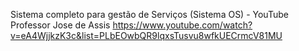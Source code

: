 Sistema completo para gestão de Serviços (Sistema OS) - YouTube 
Professor Jose de Assis
https://www.youtube.com/watch?v=eA4WjjkzK3c&list=PLbEOwbQR9lqxsTusvu8wfkUECrmcV81MU
